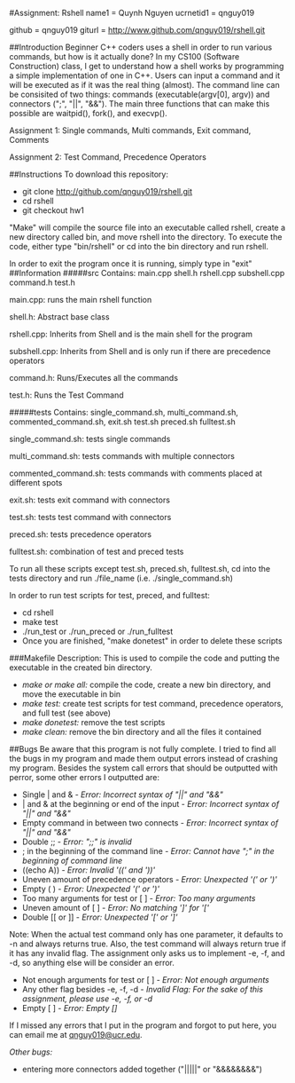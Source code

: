 #Assignment: Rshell
name1 = Quynh Nguyen
ucrnetid1 = qnguy019

github = qnguy019
giturl = http://www.github.com/qnguy019/rshell.git

##Introduction
Beginner C++ coders uses a shell in order to run various commands, but how is it actually done? In my CS100 (Software Construction) class, I get to understand how a shell works by programming a simple implementation of one in C++. Users can input a command and it will be executed as if it was the real thing (almost). The command line can be consisited of two things: commands (executable(argv[0], argv)) and connectors (";", "||", "&&"). The main three functions that can make this possible are waitpid(), fork(), and execvp().

Assignment 1: Single commands, Multi commands, Exit command, Comments

Assignment 2: Test Command, Precedence Operators

##Instructions
To download this repository:

- git clone http://github.com/qnguy019/rshell.git
- cd rshell
- git checkout hw1

"Make" will compile the source file into an executable called rshell, create a new directory called bin, and move rshell into the directory. To execute the code, either type "bin/rshell" or cd into the bin directory and run rshell. 

In order to exit the program once it is running, simply type in "exit"
##Information
#####src
Contains: main.cpp shell.h rshell.cpp subshell.cpp command.h test.h

main.cpp: runs the main rshell function

shell.h: Abstract base class

rshell.cpp: Inherits from Shell and is the main shell for the program

subshell.cpp: Inherits from Shell and is only run if there are precedence operators

command.h: Runs/Executes all the commands

test.h: Runs the Test Command

#####tests
Contains: single_command.sh, multi_command.sh, commented_command.sh, exit.sh test.sh preced.sh fulltest.sh

single_command.sh: tests single commands

multi_command.sh: tests commands with multiple connectors

commented_command.sh: tests commands with comments placed at different spots

exit.sh: tests exit command with connectors

test.sh: tests test command with connectors

preced.sh: tests precedence operators 

fulltest.sh: combination of test and preced tests

To run all these scripts except test.sh, preced.sh, fulltest.sh, cd into the tests directory and run ./file_name (i.e. ./single_command.sh)

In order to run test scripts for test, preced, and fulltest:

- cd rshell
- make test
- ./run_test or ./run_preced or ./run_fulltest
- Once you are finished, "make donetest" in order to delete these scripts



###Makefile
   Description: This is used to compile the code and putting the executable in the created bin directory.
- _make or make all:_ compile the code, create a new bin directory, and move the executable in bin
- _make test:_ create test scripts for test command, precedence operators, and full test (see above)
- _make donetest:_ remove the test scripts
- _make clean:_ remove the bin directory and all the files it contained

##Bugs
Be aware that this program is not fully complete. I tried to find all the bugs in my program and made them output errors instead of crashing my program. Besides the system call errors that should be outputted with perror, some other errors I outputted are:

- Single | and & - _Error: Incorrect syntax of "||" and "&&"_
- | and & at the beginning or end of the input - _Error: Incorrect syntax of "||" and "&&"_ 
- Empty command in between two connects - _Error: Incorrect syntax of "||" and "&&"_ 
- Double ;; - _Error: ";;" is invalid_ 
- ; in the beginning of the command line - _Error: Cannot have ";" in the beginning of command line_
- ((echo A)) - _Error: Invalid '((' and '))'_
- Uneven amount of precedence operators - _Error: Unexpected '(' or ')'_
- Empty ( ) - _Error: Unexpected '(' or ')'_
- Too many arguments for test or [ ] - _Error: Too many arguments_
- Uneven amount of [ ] - _Error: No matching ']' for '['_
- Double [[ or ]] - _Error: Unexpected '[' or  ']'_

Note: When the actual test command only has one parameter, it defaults to -n and always returns true. Also, the test command will always return true if it has any invalid flag. The assignment only asks us to implement -e, -f, and -d, so anything else will be consider an error.

- Not enough arguments for test or [ ] - _Error: Not enough arguments_
- Any other flag besides -e, -f, -d - _Invalid Flag: For the sake of this assignment, please use -e, -f, or -d_
- Empty [ ] - _Error: Empty []_

If I missed any errors that I put in the program and forgot to put here, you can email me at qnguy019@ucr.edu.

_Other bugs:_
- entering more connectors added together ("|||||" or "&&&&&&&&")





